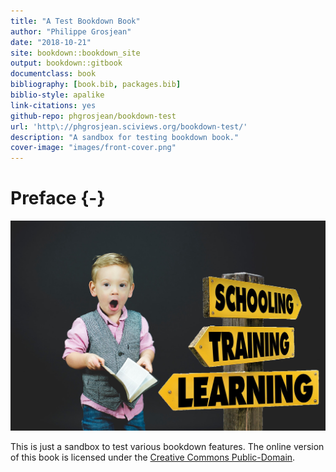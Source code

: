 ```yaml
--- 
title: "A Test Bookdown Book"
author: "Philippe Grosjean"
date: "2018-10-21"
site: bookdown::bookdown_site
output: bookdown::gitbook
documentclass: book
bibliography: [book.bib, packages.bib]
biblio-style: apalike
link-citations: yes
github-repo: phgrosjean/bookdown-test
url: 'http\://phgrosjean.sciviews.org/bookdown-test/'
description: "A sandbox for testing bookdown book."
cover-image: "images/front-cover.png"
---
```


# Preface {-}

![](images/front-cover.png)

This is just a sandbox to test various bookdown features. The online version of this book is licensed under the [Creative Commons Public-Domain](http://creativecommons.org/publicdomain/zero/1.0/).



